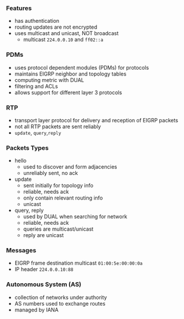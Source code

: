 ### Features
- has authentication
- routing updates are not encrypted
- uses multicast and unicast, NOT broadcast
	- multicast `224.0.0.10` and `ff02::a`
### PDMs
- uses protocol dependent modules (PDMs) for protocols
- maintains EIGRP neighbor and topology tables
- computing metric with DUAL
- filtering and ACLs
- allows support for different layer 3 protocols
### RTP
- transport layer protocol for delivery and reception of EIGRP packets
- not all RTP packets are sent reliably
- `update`, `query`,`reply`
### Packets Types
- hello 
	- used to discover and form adjacencies
	- unreliably sent, no ack
- update
	- sent initially for topology info
	- reliable, needs ack
	- only contain relevant routing info
	- unicast
- query, reply
	- used by DUAL when searching for network
	- reliable, needs ack
	- queries are multicast/unicast
	- reply are unicast
### Messages
- EIGRP frame destination multicast `01:00:5e:00:00:0a`
- IP header `224.0.0.10:88`
### Autonomous System (AS)
- collection of networks under authority
- AS numbers used to exchange routes
- managed by IANA
